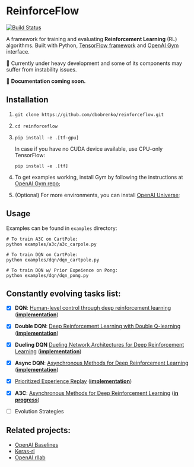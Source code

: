 # ReinforceFlow
[![Build Status](https://travis-ci.org/dbobrenko/reinforceflow.svg?branch=master)](https://travis-ci.org/dbobrenko/reinforceflow)

A framework for training and evaluating **Reinforcement Learning** (RL) algorithms.
Built with Python, [TensorFlow framework](https://www.tensorflow.org/) and [OpenAI Gym](https://gym.openai.com/) interface.

:construction: Currently under heavy development and some of its components may suffer from instability issues.

:blue_book: **Documentation coming soon.**

## Installation
  1. `git clone https://github.com/dbobrenko/reinforceflow.git`
  2. `cd reinforceflow`
  3. `pip install -e .[tf-gpu]`

     In case if you have no CUDA device available, use CPU-only TensorFlow:

     `pip install -e .[tf]`

  3. To get examples working, install Gym by following the instructions at [OpenAI Gym repo](https://github.com/openai/gym);
  4. (Optional) For more environments, you can install [OpenAI Universe](https://universe.openai.com/);



## Usage
Examples can be found in `examples` directory:
```
# To train A3C on CartPole:
python examples/a3c/a3c_carpole.py

# To train DQN on CartPole:
python examples/dqn/dqn_cartpole.py

# To train DQN w/ Prior Expeience on Pong:
python examples/dqn/dqn_pong.py
```


## Constantly evolving tasks list:
  - [x] **DQN**: [Human-level control through deep reinforcement learning](http://www.nature.com/nature/journal/v518/n7540/full/nature14236.html) ([**implementation**](https://github.com/dbobrenko/reinforceflow/blob/master/reinforceflow/agents/dqn.py))
  - [x] **Double DQN**: [Deep Reinforcement Learning with Double Q-learning](https://arxiv.org/abs/1509.06461) ([**implementation**](https://github.com/dbobrenko/reinforceflow/blob/master/reinforceflow/agents/dqn.py))
  - [x] **Dueling DQN** [Dueling Network Architectures for Deep Reinforcement Learning](https://arxiv.org/abs/1511.06581) ([**implementation**](https://github.com/dbobrenko/reinforceflow/blob/master/reinforceflow/nets/dueling.py))
  - [x] **Async DQN**: [Asynchronous Methods for Deep Reinforcement Learning](https://arxiv.org/abs/1602.01783v2) ([**implementation**](https://github.com/dbobrenko/reinforceflow/blob/master/reinforceflow/agents/async_dqn.py))
  - [x] [Prioritized Experience Replay](https://arxiv.org/abs/1511.05952v4) ([**implementation**](https://github.com/dbobrenko/reinforceflow/blob/master/reinforceflow/core/replay.py))
  - [x] **A3C**: [Asynchronous Methods for Deep Reinforcement Learning](https://arxiv.org/abs/1602.01783v2) ([**in progress**](https://github.com/dbobrenko/reinforceflow/blob/master/reinforceflow/agents/a3c.py))
  - [ ] Evolution Strategies


## Related projects:
  - [OpenAI Baselines](https://github.com/openai/baselines)
  - [Keras-rl](https://github.com/matthiasplappert/keras-rl)
  - [OpenAI rllab](https://github.com/openai/rllab)
